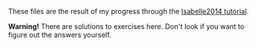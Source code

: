 These files are the result of my progress through the
[Isabelle2014 tutorial](https://isabelle.in.tum.de/dist/Isabelle2014/doc/tutorial.pdf).

**Warning!** There are solutions to exercises here. Don't look if you want to
figure out the answers yourself.

